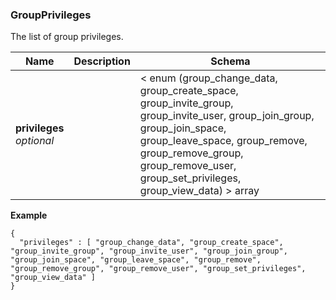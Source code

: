 
<a name="groupprivileges"></a>
### GroupPrivileges
The list of group privileges.


|Name|Description|Schema|
|---|---|---|
|**privileges**  <br>*optional*||< enum (group_change_data, group_create_space, group_invite_group, group_invite_user, group_join_group, group_join_space, group_leave_space, group_remove, group_remove_group, group_remove_user, group_set_privileges, group_view_data) > array|

**Example**
```
{
  "privileges" : [ "group_change_data", "group_create_space", "group_invite_group", "group_invite_user", "group_join_group", "group_join_space", "group_leave_space", "group_remove", "group_remove_group", "group_remove_user", "group_set_privileges", "group_view_data" ]
}
```



